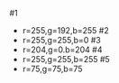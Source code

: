 #1
- r=255,g=192,b=255
#2
- r=255,g=255,b=0
#3
- r=204,g=0.b=204
#4
- r=255,g=255,b=255
#5
- r=75,g=75,b=75